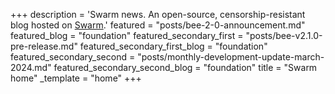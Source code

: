 +++
description = 'Swarm news. An open-source, censorship-resistant blog hosted on [Swarm](https://www.ethswarm.org/ "Swarm").'
featured = "posts/bee-2-0-announcement.md"
featured_blog = "foundation"
featured_secondary_first = "posts/bee-v2.1.0-pre-release.md"
featured_secondary_first_blog = "foundation"
featured_secondary_second = "posts/monthly-development-update-march-2024.md"
featured_secondary_second_blog = "foundation"
title = "Swarm home"
_template = "home"
+++
